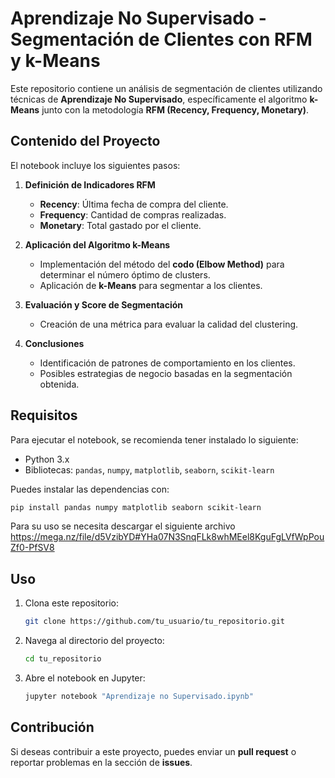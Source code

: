 # Aprendizaje No Supervisado - Segmentación de Clientes con RFM y k-Means

Este repositorio contiene un análisis de segmentación de clientes utilizando técnicas de **Aprendizaje No Supervisado**, específicamente el algoritmo **k-Means** junto con la metodología **RFM (Recency, Frequency, Monetary)**.

## Contenido del Proyecto

El notebook incluye los siguientes pasos:

1. **Definición de Indicadores RFM**  
   - **Recency**: Última fecha de compra del cliente.  
   - **Frequency**: Cantidad de compras realizadas.  
   - **Monetary**: Total gastado por el cliente.

2. **Aplicación del Algoritmo k-Means**  
   - Implementación del método del **codo (Elbow Method)** para determinar el número óptimo de clusters.
   - Aplicación de **k-Means** para segmentar a los clientes.

3. **Evaluación y Score de Segmentación**  
   - Creación de una métrica para evaluar la calidad del clustering.

4. **Conclusiones**  
   - Identificación de patrones de comportamiento en los clientes.  
   - Posibles estrategias de negocio basadas en la segmentación obtenida.

## Requisitos

Para ejecutar el notebook, se recomienda tener instalado lo siguiente:

- Python 3.x
- Bibliotecas: `pandas`, `numpy`, `matplotlib`, `seaborn`, `scikit-learn`

Puedes instalar las dependencias con:
```bash
pip install pandas numpy matplotlib seaborn scikit-learn
```
Para su uso se necesita descargar el siguiente archivo https://mega.nz/file/d5VzibYD#YHa07N3SnqFLk8whMEel8KguFgLVfWpPouZf0-PfSV8

## Uso

1. Clona este repositorio:
   ```bash
   git clone https://github.com/tu_usuario/tu_repositorio.git
   ```
2. Navega al directorio del proyecto:
   ```bash
   cd tu_repositorio
   ```
3. Abre el notebook en Jupyter:
   ```bash
   jupyter notebook "Aprendizaje no Supervisado.ipynb"
   ```

## Contribución

Si deseas contribuir a este proyecto, puedes enviar un **pull request** o reportar problemas en la sección de **issues**.
